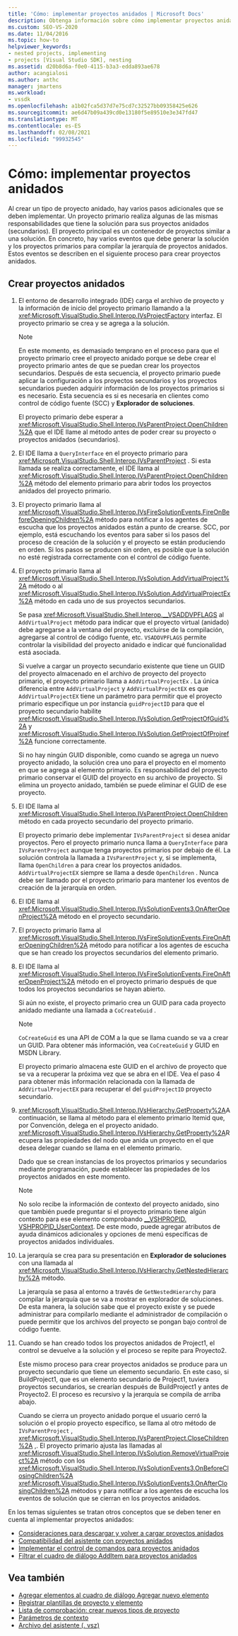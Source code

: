 ```yaml
---
title: 'Cómo: implementar proyectos anidados | Microsoft Docs'
description: Obtenga información sobre cómo implementar proyectos anidados en Visual Studio generando eventos de la solución y proyectos primarios para compilar una jerarquía de proyecto.
ms.custom: SEO-VS-2020
ms.date: 11/04/2016
ms.topic: how-to
helpviewer_keywords:
- nested projects, implementing
- projects [Visual Studio SDK], nesting
ms.assetid: d20b8d6a-f0e0-4115-b3a3-edda893ae678
author: acangialosi
ms.author: anthc
manager: jmartens
ms.workload:
- vssdk
ms.openlocfilehash: a1b02fca5d37d7e75cd7c32527bb09358425e626
ms.sourcegitcommit: ae6d47b09a439cd0e13180f5e89510e3e347fd47
ms.translationtype: MT
ms.contentlocale: es-ES
ms.lasthandoff: 02/08/2021
ms.locfileid: "99932545"
---
```

# <a name="how-to-implement-nested-projects"></a>Cómo: implementar proyectos anidados

Al crear un tipo de proyecto anidado, hay varios pasos adicionales que se deben implementar. Un proyecto primario realiza algunas de las mismas responsabilidades que tiene la solución para sus proyectos anidados (secundarios). El proyecto principal es un contenedor de proyectos similar a una solución. En concreto, hay varios eventos que debe generar la solución y los proyectos primarios para compilar la jerarquía de proyectos anidados. Estos eventos se describen en el siguiente proceso para crear proyectos anidados.

## <a name="create-nested-projects"></a>Crear proyectos anidados

1. El entorno de desarrollo integrado (IDE) carga el archivo de proyecto y la información de inicio del proyecto primario llamando a la <xref:Microsoft.VisualStudio.Shell.Interop.IVsProjectFactory> interfaz. El proyecto primario se crea y se agrega a la solución.

    > [!NOTE]
    > En este momento, es demasiado temprano en el proceso para que el proyecto primario cree el proyecto anidado porque se debe crear el proyecto primario antes de que se puedan crear los proyectos secundarios. Después de esta secuencia, el proyecto primario puede aplicar la configuración a los proyectos secundarios y los proyectos secundarios pueden adquirir información de los proyectos primarios si es necesario. Esta secuencia es si es necesaria en clientes como control de código fuente (SCC) y **Explorador de soluciones**.

     El proyecto primario debe esperar a <xref:Microsoft.VisualStudio.Shell.Interop.IVsParentProject.OpenChildren%2A> que el IDE llame al método antes de poder crear su proyecto o proyectos anidados (secundarios).

2. El IDE llama a `QueryInterface` en el proyecto primario para <xref:Microsoft.VisualStudio.Shell.Interop.IVsParentProject> . Si esta llamada se realiza correctamente, el IDE llama al <xref:Microsoft.VisualStudio.Shell.Interop.IVsParentProject.OpenChildren%2A> método del elemento primario para abrir todos los proyectos anidados del proyecto primario.

3. El proyecto primario llama al <xref:Microsoft.VisualStudio.Shell.Interop.IVsFireSolutionEvents.FireOnBeforeOpeningChildren%2A> método para notificar a los agentes de escucha que los proyectos anidados están a punto de crearse. SCC, por ejemplo, está escuchando los eventos para saber si los pasos del proceso de creación de la solución y el proyecto se están produciendo en orden. Si los pasos se producen sin orden, es posible que la solución no esté registrada correctamente con el control de código fuente.

4. El proyecto primario llama al <xref:Microsoft.VisualStudio.Shell.Interop.IVsSolution.AddVirtualProject%2A> método o al <xref:Microsoft.VisualStudio.Shell.Interop.IVsSolution.AddVirtualProjectEx%2A> método en cada uno de sus proyectos secundarios.

     Se pasa <xref:Microsoft.VisualStudio.Shell.Interop.__VSADDVPFLAGS> al `AddVirtualProject` método para indicar que el proyecto virtual (anidado) debe agregarse a la ventana del proyecto, excluirse de la compilación, agregarse al control de código fuente, etc. `VSADDVPFLAGS` permite controlar la visibilidad del proyecto anidado e indicar qué funcionalidad está asociada.

     Si vuelve a cargar un proyecto secundario existente que tiene un GUID del proyecto almacenado en el archivo de proyecto del proyecto primario, el proyecto primario llama a `AddVirtualProjectEx` . La única diferencia entre `AddVirtualProject` y `AddVirtualProjectEX` es que `AddVirtualProjectEX` tiene un parámetro para permitir que el proyecto primario especifique un por instancia `guidProjectID` para que el proyecto secundario habilite <xref:Microsoft.VisualStudio.Shell.Interop.IVsSolution.GetProjectOfGuid%2A> y <xref:Microsoft.VisualStudio.Shell.Interop.IVsSolution.GetProjectOfProjref%2A> funcione correctamente.

     Si no hay ningún GUID disponible, como cuando se agrega un nuevo proyecto anidado, la solución crea uno para el proyecto en el momento en que se agrega al elemento primario. Es responsabilidad del proyecto primario conservar el GUID del proyecto en su archivo de proyecto. Si elimina un proyecto anidado, también se puede eliminar el GUID de ese proyecto.

5. El IDE llama al <xref:Microsoft.VisualStudio.Shell.Interop.IVsParentProject.OpenChildren> método en cada proyecto secundario del proyecto primario.

     El proyecto primario debe implementar `IVsParentProject` si desea anidar proyectos. Pero el proyecto primario nunca llama a `QueryInterface` para `IVsParentProject` aunque tenga proyectos primarios por debajo de él. La solución controla la llamada a `IVsParentProject` y, si se implementa, llama `OpenChildren` a para crear los proyectos anidados. `AddVirtualProjectEX` siempre se llama a desde `OpenChildren` . Nunca debe ser llamado por el proyecto primario para mantener los eventos de creación de la jerarquía en orden.

6. El IDE llama al <xref:Microsoft.VisualStudio.Shell.Interop.IVsSolutionEvents3.OnAfterOpenProject%2A> método en el proyecto secundario.

7. El proyecto primario llama al <xref:Microsoft.VisualStudio.Shell.Interop.IVsFireSolutionEvents.FireOnAfterOpeningChildren%2A> método para notificar a los agentes de escucha que se han creado los proyectos secundarios del elemento primario.

8. El IDE llama al <xref:Microsoft.VisualStudio.Shell.Interop.IVsFireSolutionEvents.FireOnAfterOpenProject%2A> método en el proyecto primario después de que todos los proyectos secundarios se hayan abierto.

     Si aún no existe, el proyecto primario crea un GUID para cada proyecto anidado mediante una llamada a `CoCreateGuid` .

    > [!NOTE]
    > `CoCreateGuid` es una API de COM a la que se llama cuando se va a crear un GUID. Para obtener más información, vea `CoCreateGuid` y GUID en MSDN Library.

     El proyecto primario almacena este GUID en el archivo de proyecto que se va a recuperar la próxima vez que se abra en el IDE. Vea el paso 4 para obtener más información relacionada con la llamada de `AddVirtualProjectEX` para recuperar el del `guidProjectID` proyecto secundario.

9. <xref:Microsoft.VisualStudio.Shell.Interop.IVsHierarchy.GetProperty%2A>A continuación, se llama al método para el elemento primario Itemid que, por Convención, delega en el proyecto anidado. <xref:Microsoft.VisualStudio.Shell.Interop.IVsHierarchy.GetProperty%2A>Recupera las propiedades del nodo que anida un proyecto en el que desea delegar cuando se llama en el elemento primario.

     Dado que se crean instancias de los proyectos primarios y secundarios mediante programación, puede establecer las propiedades de los proyectos anidados en este momento.

    > [!NOTE]
    > No solo recibe la información de contexto del proyecto anidado, sino que también puede preguntar si el proyecto primario tiene algún contexto para ese elemento comprobando [__VSHPROPID. VSHPROPID_UserContext](<xref:Microsoft.VisualStudio.Shell.Interop.__VSHPROPID.VSHPROPID_UserContext>). De este modo, puede agregar atributos de ayuda dinámicos adicionales y opciones de menú específicas de proyectos anidados individuales.

10. La jerarquía se crea para su presentación en **Explorador de soluciones** con una llamada al <xref:Microsoft.VisualStudio.Shell.Interop.IVsHierarchy.GetNestedHierarchy%2A> método.

     La jerarquía se pasa al entorno a través de `GetNestedHierarchy` para compilar la jerarquía que se va a mostrar en explorador de soluciones. De esta manera, la solución sabe que el proyecto existe y se puede administrar para compilarlo mediante el administrador de compilación o puede permitir que los archivos del proyecto se pongan bajo control de código fuente.

11. Cuando se han creado todos los proyectos anidados de Project1, el control se devuelve a la solución y el proceso se repite para Proyecto2.

     Este mismo proceso para crear proyectos anidados se produce para un proyecto secundario que tiene un elemento secundario. En este caso, si BuildProject1, que es un elemento secundario de Project1, tuviera proyectos secundarios, se crearían después de BuildProject1 y antes de Proyecto2. El proceso es recursivo y la jerarquía se compila de arriba abajo.

     Cuando se cierra un proyecto anidado porque el usuario cerró la solución o el propio proyecto específico, se llama al otro método de `IVsParentProject` , <xref:Microsoft.VisualStudio.Shell.Interop.IVsParentProject.CloseChildren%2A> ,. El proyecto primario ajusta las llamadas al <xref:Microsoft.VisualStudio.Shell.Interop.IVsSolution.RemoveVirtualProject%2A> método con los <xref:Microsoft.VisualStudio.Shell.Interop.IVsSolutionEvents3.OnBeforeClosingChildren%2A> <xref:Microsoft.VisualStudio.Shell.Interop.IVsSolutionEvents3.OnAfterClosingChildren%2A> métodos y para notificar a los agentes de escucha los eventos de solución que se cierran en los proyectos anidados.

En los temas siguientes se tratan otros conceptos que se deben tener en cuenta al implementar proyectos anidados:

- [Consideraciones para descargar y volver a cargar proyectos anidados](../../extensibility/internals/considerations-for-unloading-and-reloading-nested-projects.md)
- [Compatibilidad del asistente con proyectos anidados](../../extensibility/internals/wizard-support-for-nested-projects.md)
- [Implementar el control de comandos para proyectos anidados](../../extensibility/internals/implementing-command-handling-for-nested-projects.md)
- [Filtrar el cuadro de diálogo AddItem para proyectos anidados](../../extensibility/internals/filtering-the-additem-dialog-box-for-nested-projects.md)

## <a name="see-also"></a>Vea también

- [Agregar elementos al cuadro de diálogo Agregar nuevo elemento](../../extensibility/internals/adding-items-to-the-add-new-item-dialog-boxes.md)
- [Registrar plantillas de proyecto y elemento](../../extensibility/internals/registering-project-and-item-templates.md)
- [Lista de comprobación: crear nuevos tipos de proyecto](../../extensibility/internals/checklist-creating-new-project-types.md)
- [Parámetros de contexto](../../extensibility/internals/context-parameters.md)
- [Archivo del asistente (. vsz)](../../extensibility/internals/wizard-dot-vsz-file.md)
